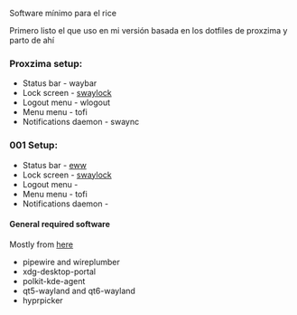 Software mínimo para el rice

Primero listo el que uso en mi versión basada en los dotfiles de proxzima y parto de ahí


### Proxzima setup:
- Status bar - waybar
- Lock screen - [swaylock](https://github.com/swaywm/swaylock)
- Logout menu - wlogout
- Menu menu - tofi
- Notifications daemon - swaync

### 001 Setup:
- Status bar - [eww](https://github.com/elkowar/eww)
- Lock screen - [swaylock](https://github.com/swaywm/swaylock)
- Logout menu - 
- Menu menu - tofi
- Notifications daemon - 


#### General required software
Mostly from [here](https://wiki.hyprland.org/Useful-Utilities/Must-have/)
- pipewire and wireplumber
- xdg-desktop-portal
- polkit-kde-agent
- qt5-wayland and qt6-wayland
- hyprpicker